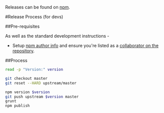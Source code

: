 Releases can be found on [npm](https://www.npmjs.com/package/d3fc).

#Release Process (for devs)

##Pre-requisites

As well as the standard development instructions -

* Setup [npm author info](https://docs.npmjs.com/getting-started/publishing-npm-packages) and ensure you're listed as a [collaborator on the repository](https://www.npmjs.com/package/d3fc).

##Process

```bash
read -p "Version:" version

git checkout master
git reset --HARD upstream/master

npm version $version
git push upstream $version master
grunt
npm publish
```
